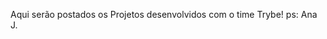 Aqui serão postados os Projetos desenvolvidos com o time Trybe! 
                                                        ps: Ana J.
